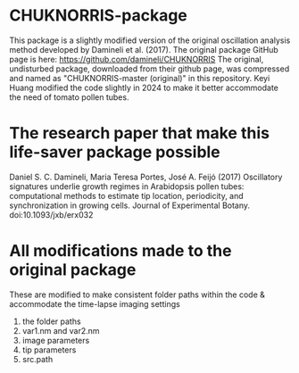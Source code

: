 # CHUKNORRIS-package
This package is a slightly modified version of the original oscillation analysis method developed by Damineli et al. (2017).
The original package GitHub page is here: https://github.com/damineli/CHUKNORRIS
The original, undisturbed package, downloaded from their github page, was compressed and named as "CHUKNORRIS-master (original)" in this repository.
Keyi Huang modified the code slightly in 2024 to make it better accommodate the need of tomato pollen tubes.
# The research paper that make this life-saver package possible
Daniel S. C. Damineli, Maria Teresa Portes, José A. Feijó (2017) Oscillatory signatures underlie growth regimes in Arabidopsis pollen tubes: computational methods to estimate tip location, periodicity, and synchronization in growing cells. Journal of Experimental Botany.
doi:10.1093/jxb/erx032
# All modifications made to the original package
These are modified to make consistent folder paths within the code & accommodate the time-lapse imaging settings
1. the folder paths
2. var1.nm and var2.nm
3. image parameters
4. tip parameters
5. src.path
